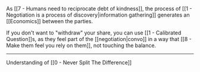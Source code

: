 As [[7 - Humans need to reciprocate debt of kindness]], the process of [[1 - Negotiation is a process of discovery|information gathering]] generates an [[Economics]] between the parties.

If you don't want to "withdraw" your share, you can use [[1 - Calibrated Question]]s, as they feel part of the [[negotiation|convo]] in a way that [[8 - Make them feel you rely on them]], not touching the balance.

---

Understanding of [[0 - Never Split The Difference]]
